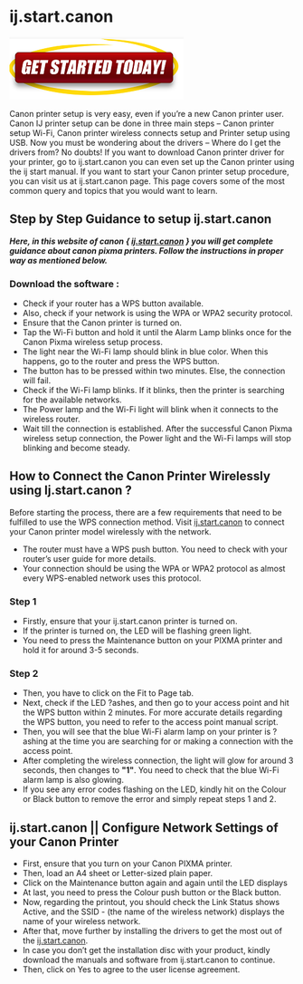 #  ij.start.canon 

[![ij.start.canon](gett-started.png)](https://can.printredir.com)

Canon printer setup is very easy, even if you’re a new Canon printer user. Canon IJ printer setup can be done in three main steps – Canon printer setup Wi-Fi, Canon printer wireless connects setup and Printer setup using USB. Now you must be wondering about the drivers – Where do I get the drivers from? No doubts! If you want to download Canon printer driver for your printer, go to ij.start.canon you can even set up the Canon printer using the ij start manual. If you want to start your Canon printer setup procedure, you can visit us at ij.start.canon page. This page covers some of the most common query and topics that you would want to learn.


##  Step by Step Guidance to setup ij.start.canon

**_Here, in this website of canon { [ij.start.canon](https://ijsttart-cannon.github.io/) } you will get complete guidance about canon pixma printers. Follow the instructions in proper way as mentioned below._**

###  Download the software :

* Check if your router has a WPS button available.
* Also, check if your network is using the WPA or WPA2 security protocol.
* Ensure that the Canon printer is turned on.
* Tap the Wi-Fi button and hold it until the Alarm Lamp blinks once for the Canon Pixma wireless setup process.
* The light near the Wi-Fi lamp should blink in blue color. When this happens, go to the router and press the WPS button.
* The button has to be pressed within two minutes. Else, the connection will fail.
* Check if the Wi-Fi lamp blinks. If it blinks, then the printer is searching for the available networks.
* The Power lamp and the Wi-Fi light will blink when it connects to the wireless router.
* Wait till the connection is established. After the successful Canon Pixma wireless setup connection, the Power light and the Wi-Fi lamps will stop blinking and become steady.


##  How to Connect the Canon Printer Wirelessly using Ij.start.canon ?

Before starting the process, there are a few requirements that need to be fulfilled to use the WPS connection method. Visit [ij.start.canon](https://ijsttart-cannon.github.io/) to connect your Canon printer model wirelessly with the network.

* The router must have a WPS push button. You need to check with your router’s user guide for more details.
* Your connection should be using the WPA or WPA2 protocol as almost every WPS-enabled network uses this protocol.

###  Step 1

* Firstly, ensure that your ij.start.canon printer is turned on.
* If the printer is turned on, the LED will be flashing green light.
* You need to press the Maintenance button on your PIXMA printer and hold it for around 3-5 seconds.

###  Step 2

* Then, you have to click on the Fit to Page tab.
* Next, check if the LED ?ashes, and then go to your access point and hit the WPS button within 2 minutes. For more accurate details regarding the WPS button, you need to refer to the access point manual script.
* Then, you will see that the blue Wi-Fi alarm lamp on your printer is ?ashing at the time you are searching for or making a connection with the access point.
* After completing the wireless connection, the light will glow for around 3 seconds, then changes to **"1"**. You need to check that the blue Wi-Fi alarm lamp is also glowing.
* If you see any error codes flashing on the LED, kindly hit on the Colour or Black button to remove the error and simply repeat steps 1 and 2.


##  ij.start.canon || Configure Network Settings of your Canon Printer

* First, ensure that you turn on your Canon PIXMA printer.
* Then, load an A4 sheet or Letter-sized plain paper.
* Click on the Maintenance button again and again until the LED displays
* At last, you need to press the Colour push button or the Black button.
* Now, regarding the printout, you should check the Link Status shows Active, and the SSID - (the name of the wireless network) displays the name of your wireless network.
* After that, move further by installing the drivers to get the most out of the [ij.start.canon](https://ijsttart-cannon.github.io/).
* In case you don’t get the installation disc with your product, kindly download the manuals and software from ij.start.canon to continue.
* Then, click on Yes to agree to the user license agreement.
